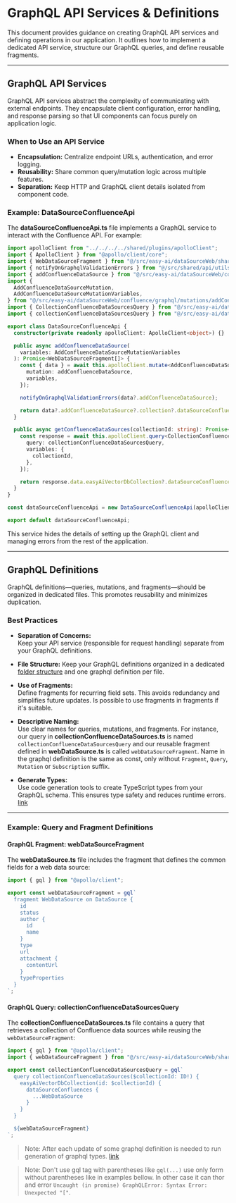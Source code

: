 # GraphQL API Services & Definitions

This document provides guidance on creating GraphQL API services and defining operations in our application. It outlines how to implement a dedicated API service, structure our GraphQL queries, and define reusable fragments.

---

## GraphQL API Services

GraphQL API services abstract the complexity of communicating with external endpoints. They encapsulate client configuration, error handling, and response parsing so that UI components can focus purely on application logic.

### When to Use an API Service
- **Encapsulation:** Centralize endpoint URLs, authentication, and error logging.
- **Reusability:** Share common query/mutation logic across multiple features.
- **Separation:** Keep HTTP and GraphQL client details isolated from component code.

### Example: DataSourceConfluenceApi

The **dataSourceConfluenceApi.ts** file implements a GraphQL service to interact with the Confluence API. For example:

```ts
import apolloClient from "../../../../shared/plugins/apolloClient";
import { ApolloClient } from "@apollo/client/core";
import { WebDataSourceFragment } from "@/src/easy-ai/dataSourceWeb/shared/graphql/fragments/webDataSource.generated";
import { notifyOnGraphqlValidationErrors } from "@/src/shared/api/utils";
import { addConfluenceDataSource } from "@/src/easy-ai/dataSourceWeb/confluence/graphql/mutations/addConfluenceDataSource";
import {
  AddConfluenceDataSourceMutation,
  AddConfluenceDataSourceMutationVariables,
} from "@/src/easy-ai/dataSourceWeb/confluence/graphql/mutations/addConfluenceDataSource.generated";
import { CollectionConfluenceDataSourcesQuery } from "@/src/easy-ai/dataSourceWeb/confluence/graphql/queries/collectionConfluenceDataSources.generated";
import { collectionConfluenceDataSourcesQuery } from "@/src/easy-ai/dataSourceWeb/confluence/graphql/queries/collectionConfluenceDataSources";

export class DataSourceConfluenceApi {
  constructor(private readonly apolloClient: ApolloClient<object>) {}

  public async addConfluenceDataSource(
    variables: AddConfluenceDataSourceMutationVariables
  ): Promise<WebDataSourceFragment[]> {
    const { data } = await this.apolloClient.mutate<AddConfluenceDataSourceMutation>({
      mutation: addConfluenceDataSource,
      variables,
    });

    notifyOnGraphqlValidationErrors(data?.addConfluenceDataSource);

    return data?.addConfluenceDataSource?.collection?.dataSourceConfluences || [];
  }

  public async getConfluenceDataSources(collectionId: string): Promise<WebDataSourceFragment[]> {
    const response = await this.apolloClient.query<CollectionConfluenceDataSourcesQuery>({
      query: collectionConfluenceDataSourcesQuery,
      variables: {
        collectionId,
      },
    });

    return response.data.easyAiVectorDbCollection?.dataSourceConfluences || [];
  }
}

const dataSourceConfluenceApi = new DataSourceConfluenceApi(apolloClient);

export default dataSourceConfluenceApi;
```

This service hides the details of setting up the GraphQL client and managing errors from the rest of the application.

---

## GraphQL Definitions

GraphQL definitions—queries, mutations, and fragments—should be organized in dedicated files. This promotes reusability and minimizes duplication.

### Best Practices

- **Separation of Concerns:**  
  Keep your API service (responsible for request handling) separate from your GraphQL definitions.

- **File Structure:**
  Keep your GraphQL definitions organized in a dedicated [folder structure](https://easysoftware.stoplight.io/docs/developer-portal-devs/cfd453fb9e5be-frontend-project-structure-and-architecture#32-module-structure) and one graphql definition per file.
  
- **Use of Fragments:**  
  Define fragments for recurring field sets. This avoids redundancy and simplifies future updates. Is possible to use fragments in fragments if it's suitable.

- **Descriptive Naming:**  
  Use clear names for queries, mutations, and fragments. For instance, our query in **collectionConfluenceDataSources.ts** is named `collectionConfluenceDataSourcesQuery` and our reusable fragment defined in **webDataSource.ts** is called `webDataSourceFragment`.
  Name in the graphql definition is the same as const, only without `Fragment`, `Query`, `Mutation` or `Subscription` suffix.

- **Generate Types:**  
  Use code generation tools to create TypeScript types from your GraphQL schema. This ensures type safety and reduces runtime errors. [link](https://easysoftware.stoplight.io/docs/developer-portal-devs/a32e74fbf89d3-frontend-code-generator)

---

### Example: Query and Fragment Definitions

#### GraphQL Fragment: webDataSourceFragment

The **webDataSource.ts** file includes the fragment that defines the common fields for a web data source:

```ts
import { gql } from "@apollo/client";

export const webDataSourceFragment = gql`
  fragment WebDataSource on DataSource {
    id
    status
    author {
      id
      name
    }
    type
    url
    attachment {
      contentUrl
    }
    typeProperties
  }
`;
```

#### GraphQL Query: collectionConfluenceDataSourcesQuery

The **collectionConfluenceDataSources.ts** file contains a query that retrieves a collection of Confluence data sources while reusing the `webDataSourceFragment`:

```ts
import { gql } from "@apollo/client";
import { webDataSourceFragment } from "@/src/easy-ai/dataSourceWeb/shared/graphql/fragments/webDataSource";

export const collectionConfluenceDataSourcesQuery = gql`
  query collectionConfluenceDataSources($collectionId: ID!) {
    easyAiVectorDbCollection(id: $collectionId) {
      dataSourceConfluences {
        ...WebDataSource
      }
    }
  }

  ${webDataSourceFragment}
`;
```

<!-- theme: danger -->
> Note: After each update of some graphql definition is needed to run generation of graphql types. [link](https://easysoftware.stoplight.io/docs/developer-portal-devs/a32e74fbf89d3-frontend-code-generator)

<!-- theme: danger -->
> Note: Don't use gql tag with parentheses like `gql(...)` use only form without parentheses like in examples bellow. In other case it can thor and error `Uncaught (in promise) GraphQLError: Syntax Error: Unexpected "["`. 
